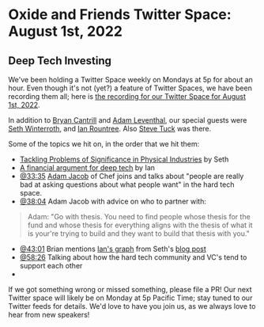 # Oxide and Friends Twitter Space: August 1st, 2022

## Deep Tech Investing

We've been holding a Twitter Space weekly on Mondays at 5p for about an hour.
Even though it's not (yet?) a feature of Twitter Spaces, we have been
recording them all; here is
[the recording for our Twitter Space for August 1st, 2022](https://youtu.be/67sp1l_sDkw).

In addition to
[Bryan Cantrill](https://twitter.com/bcantrill) and
[Adam Leventhal](https://twitter.com/ahl),
our special guests were
[Seth Winterroth](https://twitter.com/Sethwinterroth),
and [Ian Rountree](https://twitter.com/IanRountree).
Also [Steve Tuck](https://twitter.com/ahl) was there.

Some of the topics we hit on, in the order that we hit them:

- [Tackling Problems of Significance in Physical Industries](https://eclipse.vc/blog/tackling-problems-of-significance-in-physical-industries/) by Seth
- [A financial argument for deep tech](https://medium.com/cantos-ventures/a-financial-argument-for-deep-tech-2b01bf6e663a) by Ian 
- [@33:35](https://youtu.be/67sp1l_sDkw?t=2015) [Adam Jacob](https://twitter.com/adamhjk) of Chef joins and talks about "people are really bad at asking questions about what people want" in the hard tech space.
- [@38:04](https://youtu.be/67sp1l_sDkw?t=2284) Adam Jacob with advice on who to partner with:
 > Adam: "Go with thesis. You need to find people whose thesis for the fund and whose thesis for everything aligns with the thesis of what it is your're trying to build and they want to build that thesis with you."
- [@43:01](https://youtu.be/67sp1l_sDkw?t=2580) Brian mentions [Ian's graph](https://eclipse.vc/wp-content/uploads/2022/07/1_Gksz_fIAWDBMxplE9tflDQ.jpg) from Seth's [blog post](https://eclipse.vc/blog/tackling-problems-of-significance-in-physical-industries/)
- [@58:26](https://youtu.be/67sp1l_sDkw?t=3506) Talking about how the hard tech community and VC's tend to support each other
- 


If we got something wrong or missed something, please file a PR!
Our next Twitter space will likely be on Monday at 5p Pacific Time; stay tuned
to our Twitter feeds for details.  We'd love to have you join us, as we
always love to hear from new speakers!

